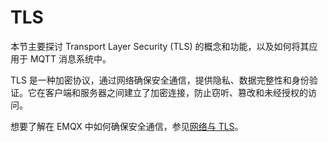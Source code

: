 # TLS

本节主要探讨 Transport Layer Security (TLS) 的概念和功能，以及如何将其应用于 MQTT 消息系统中。

TLS 是一种加密协议，通过网络确保安全通信，提供隐私、数据完整性和身份验证。它在客户端和服务器之间建立了加密连接，防止窃听、篡改和未经授权的访问。

想要了解在 EMQX 中如何确保安全通信，参见[网络与 TLS](../network/overview.md)。